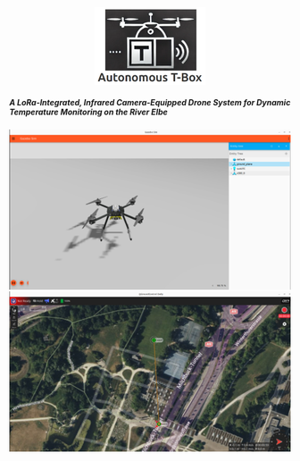 <p align="center">
  <img src="images/logo_repository.png" alt="Logo" width="200"/>
</p>

##### A LoRa-Integrated, Infrared Camera-Equipped Drone System for Dynamic Temperature Monitoring on the River Elbe

<img src="images/b1.png"/>

<img src="images/b2.png"/>



